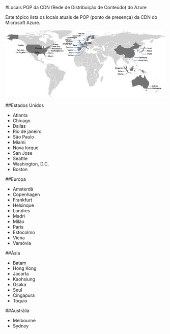 <properties 
	pageTitle="Locais POP da CDN (Rede de Distribuição de Conteúdo) do Azure"
	description="Este tópico lista os locais POP da CDN (Rede de Distribuição de Conteúdo) do Azure"
	services="cdn"
	documentationCenter=""
	authors="Juliako"
	manager="dwrede"
	editor=""/>

<tags 
	ms.service="cdn"
	ms.workload="media"
	ms.tgt_pltfrm="na"
	ms.devlang="ne"
	ms.topic="article"
	ms.date="09/01/2015"
	ms.author="juliako"/>


#Locais POP da CDN (Rede de Distribuição de Conteúdo) do Azure

Este tópico lista os locais atuais de POP (ponto de presença) da CDN do Microsoft Azure.
   

![Locais POP da CDN](./media/cdn-pop-locations/CDN_POP_locations_update.png)


##Estados Unidos

- Atlanta
- Chicago
- Dallas
- Rio de janeiro
- São Paulo
- Miami
- Nova Iorque
- San Jose
- Seattle
- Washington, D.C.
- Boston


##Europa

- Amsterdã
- Copenhagen
- Frankfurt
- Helsinque
- Londres
- Madri
- Milão
- Paris
- Estocolmo
- Viena
- Varsóvia

##Ásia

- Batam
- Hong Kong
- Jacarta
- Kaohsiung
- Osaka
- Seul
- Cingapura
- Tóquio


##Austrália

- Melbourne
- Sydney 

<!---HONumber=September15_HO1-->